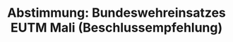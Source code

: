 ---
abstimmung:
  abstimmung: 1
  bundestagssitzung: 164
  legislaturperiode: 19
categories:
- Todo
data:
- title: Abstimmungsergebnis 20200529_1-data.pdf
  url: /res/2021-btw/abstimmungsergebnisse/20200529_1-data.pdf
- title: Abstimmungsergebnis 20200529_1_xls-data.xlsx
  url: /res/2021-btw/abstimmungsergebnisse/20200529_1_xls-data.xlsx
- title: Abstimmungsergebnis 20200529_1_xls-data.csv
  url: /res/2021-btw/abstimmungsergebnisse/csv/20200529_1_xls-data.csv
ergebnis:
  afd:
    enthaltung: 0
    gesamt: 89
    ja: 0
    nein: 81
    nichtabgegeben: 8
    ungueltig: 0
  bü90/gr:
    enthaltung: 55
    gesamt: 67
    ja: 0
    nein: 5
    nichtabgegeben: 7
    ungueltig: 0
  cdu/csu:
    enthaltung: 0
    gesamt: 246
    ja: 230
    nein: 0
    nichtabgegeben: 16
    ungueltig: 0
  die linke.:
    enthaltung: 1
    gesamt: 69
    ja: 0
    nein: 58
    nichtabgegeben: 10
    ungueltig: 0
  fdp:
    enthaltung: 1
    gesamt: 80
    ja: 70
    nein: 1
    nichtabgegeben: 8
    ungueltig: 0
  file: 20200529_1_xls-data.xlsx
  fraktionslos:
    enthaltung: 0
    gesamt: 6
    ja: 0
    nein: 2
    nichtabgegeben: 4
    ungueltig: 0
  spd:
    enthaltung: 1
    gesamt: 152
    ja: 137
    nein: 2
    nichtabgegeben: 12
    ungueltig: 0
layout: abstimmung
links:
- title: Link zu bundestag.de
  url: https://www.bundestag.de/parlament/plenum/abstimmung/abstimmung?id=673
preview: 'Deutscher Bundestag


  164. Sitzung des Deutschen Bundestages

  am Freitag, 29. Mai 2020


  Endgültiges Ergebnis der Namentlichen Abstimmung Nr. 1


  Beschlussempfehlung des Auswärtigen Ausschusses (3. Ausschuss)

  zu dem Antrag der Bundesregierung

  Fortsetzung der Beteiligung bewaffneter deutscher Streitkräfte an der Militärmission
  der

  Europäischen Union als Beitrag zur Ausbildung der malischen Streitkräfte (EUTM Mali)

  Drs. 19/19002 und 19/19583'
tags:
- Todo
title: 'Abstimmung: Bundeswehreinsatzes EUTM Mali (Beschlussempfehlung)'
---